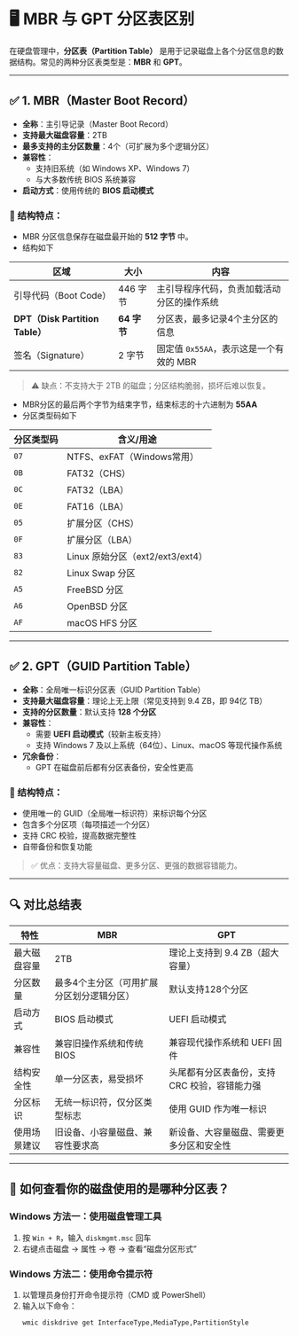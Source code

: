 # 🖥️ MBR 与 GPT 分区表区别

在硬盘管理中，**分区表（Partition Table）** 是用于记录磁盘上各个分区信息的数据结构。常见的两种分区表类型是：**MBR** 和 **GPT**。

---

## ✅ 1. MBR（Master Boot Record）

- **全称**：主引导记录（Master Boot Record）
- **支持最大磁盘容量**：2TB
- **最多支持的主分区数量**：4个（可扩展为多个逻辑分区）
- **兼容性**：
  - 支持旧系统（如 Windows XP、Windows 7）
  - 与大多数传统 BIOS 系统兼容
- **启动方式**：使用传统的 **BIOS 启动模式**

### 📌 结构特点：

- MBR 分区信息保存在磁盘最开始的 **512 字节** 中。
- 结构如下

| 区域                            | 大小        | 内容                         |
| ----------------------------- | --------- | -------------------------- |
| 引导代码（Boot Code）               | 446 字节    | 主引导程序代码，负责加载活动分区的操作系统      |
| **DPT（Disk Partition Table）** | **64 字节** | 分区表，最多记录4个主分区的信息           |
| 签名（Signature）                 | 2 字节      | 固定值 `0x55AA`，表示这是一个有效的 MBR |

> ⚠️ 缺点：不支持大于 2TB 的磁盘；分区结构脆弱，损坏后难以恢复。
- MBR分区的最后两个字节为结束字节，结束标志的十六进制为 **55AA**
- 分区类型码如下

| 分区类型码 | 含义/用途                      |
|------------|-------------------------------|
| `07`       | NTFS、exFAT（Windows常用）     |
| `0B`       | FAT32（CHS）                  |
| `0C`       | FAT32（LBA）                  |
| `0E`       | FAT16（LBA）                  |
| `05`       | 扩展分区（CHS）               |
| `0F`       | 扩展分区（LBA）               |
| `83`       | Linux 原始分区（ext2/ext3/ext4）|
| `82`       | Linux Swap 分区                |
| `A5`       | FreeBSD 分区                   |
| `A6`       | OpenBSD 分区                   |
| `AF`       | macOS HFS 分区                 |

---

## ✅ 2. GPT（GUID Partition Table）

- **全称**：全局唯一标识分区表（GUID Partition Table）
- **支持最大磁盘容量**：理论上无上限（常见支持到 9.4 ZB，即 94亿 TB）
- **支持的分区数量**：默认支持 **128 个分区**
- **兼容性**：
  - 需要 **UEFI 启动模式**（较新主板支持）
  - 支持 Windows 7 及以上系统（64位）、Linux、macOS 等现代操作系统
- **冗余备份**：
  - GPT 在磁盘前后都有分区表备份，安全性更高

### 📌 结构特点：

- 使用唯一的 GUID（全局唯一标识符）来标识每个分区
- 包含多个分区项（每项描述一个分区）
- 支持 CRC 校验，提高数据完整性
- 自带备份和恢复功能

> ✅ 优点：支持大容量磁盘、更多分区、更强的数据容错能力。

---

## 🔍 对比总结表

| 特性           | MBR                          | GPT                                   |
|----------------|------------------------------|-------------------------------------|
| 最大磁盘容量    | 2TB                          | 理论上支持到 9.4 ZB（超大容量）          |
| 分区数量       | 最多4个主分区（可用扩展分区划分逻辑分区） | 默认支持128个分区                          |
| 启动方式       | BIOS 启动模式                | UEFI 启动模式                        |
| 兼容性         | 兼容旧操作系统和传统 BIOS       | 兼容现代操作系统和 UEFI 固件             |
| 结构安全性     | 单一分区表，易受损坏           | 头尾都有分区表备份，支持 CRC 校验，容错能力强 |
| 分区标识       | 无统一标识符，仅分区类型标志     | 使用 GUID 作为唯一标识                    |
| 使用场景建议   | 旧设备、小容量磁盘、兼容性要求高 | 新设备、大容量磁盘、需要更多分区和安全性   |

---

## 🧪 如何查看你的磁盘使用的是哪种分区表？

### Windows 方法一：使用磁盘管理工具

1. 按 `Win + R`，输入 `diskmgmt.msc` 回车
2. 右键点击磁盘 → 属性 → 卷 → 查看“磁盘分区形式”

### Windows 方法二：使用命令提示符

1. 以管理员身份打开命令提示符（CMD 或 PowerShell）
2. 输入以下命令：
   ```bash
   wmic diskdrive get InterfaceType,MediaType,PartitionStyle